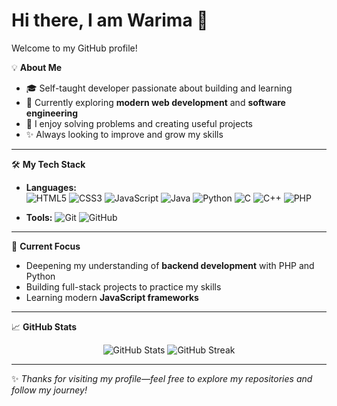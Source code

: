 # Hi there, I am Warima  👋

Welcome to my GitHub profile!

💡 **About Me**
- 🎓 Self-taught developer passionate about building and learning
- 🌱 Currently exploring **modern web development** and **software engineering**
- 🔭 I enjoy solving problems and creating useful projects
- ✨ Always looking to improve and grow my skills

---

🛠 **My Tech Stack**
- **Languages:**  
  ![HTML5](https://img.shields.io/badge/-HTML5-E34F26?logo=html5&logoColor=white) 
  ![CSS3](https://img.shields.io/badge/-CSS3-1572B6?logo=css3&logoColor=white) 
  ![JavaScript](https://img.shields.io/badge/-JavaScript-F7DF1E?logo=javascript&logoColor=black)
  ![Java](https://img.shields.io/badge/-Java-007396?logo=java&logoColor=white)
  ![Python](https://img.shields.io/badge/-Python-3776AB?logo=python&logoColor=white)
  ![C](https://img.shields.io/badge/-C-00599C?logo=c&logoColor=white)
  ![C++](https://img.shields.io/badge/-C++-00599C?logo=c%2B%2B&logoColor=white)
  ![PHP](https://img.shields.io/badge/-PHP-777BB4?logo=php&logoColor=white)

- **Tools:**
  ![Git](https://img.shields.io/badge/-Git-F05032?logo=git&logoColor=white)
  ![GitHub](https://img.shields.io/badge/-GitHub-181717?logo=github&logoColor=white)

---

🌟 **Current Focus**
- Deepening my understanding of **backend development** with PHP and Python
- Building full-stack projects to practice my skills
- Learning modern **JavaScript frameworks**

---

📈 **GitHub Stats**
<p align="center">
  <img src="https://github-readme-stats.vercel.app/api?username=warimaeddy&show_icons=true&theme=tokyonight" alt="GitHub Stats" />
  <img src="https://streak-stats.demolab.com?user=warimaeddy&theme=tokyonight" alt="GitHub Streak" />
</p>

---



✨ *Thanks for visiting my profile—feel free to explore my repositories and follow my journey!*

